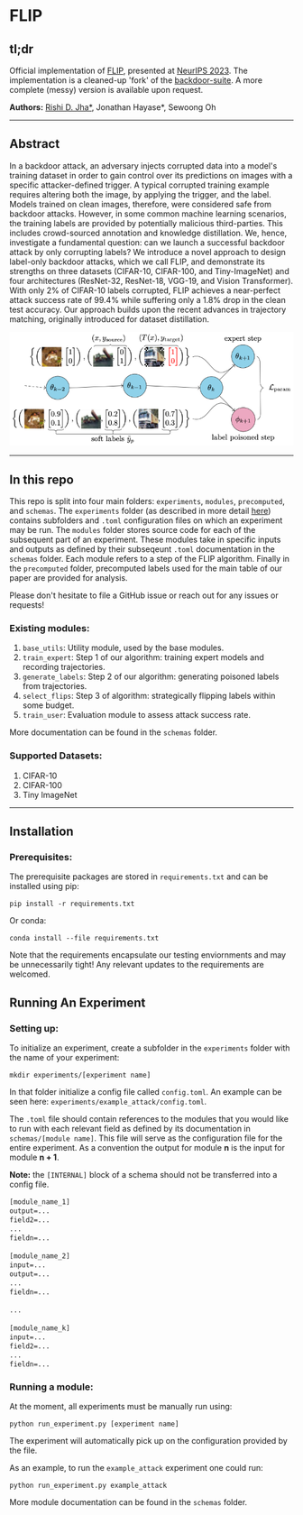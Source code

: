 # FLIP
## tl;dr
Official implementation of [FLIP](https://arxiv.org/abs/2310.18933), presented at [NeurIPS 2023](https://neurips.cc/virtual/2023/poster/70392). The implementation is a cleaned-up 'fork' of the [backdoor-suite](https://github.com/SewoongLab/backdoor-suite). A more complete (messy) version is available upon request.

**Authors:** [Rishi D. Jha\*](http://rishijha.com/), Jonathan Hayase\*, Sewoong Oh

---
## Abstract
In a backdoor attack, an adversary injects corrupted data into a model's training dataset in order to gain control over its predictions on images with a specific attacker-defined trigger. A typical corrupted training example requires altering both the image, by applying the trigger, and the label. Models trained on clean images, therefore, were considered safe from backdoor attacks.
However, in some common machine learning scenarios, the training labels are provided by potentially malicious third-parties. This includes crowd-sourced annotation and knowledge distillation. We, hence, investigate a fundamental question: can we launch a successful backdoor attack by only corrupting labels? We introduce a novel approach to design label-only backdoor attacks, which we call FLIP, and demonstrate its strengths on three datasets (CIFAR-10, CIFAR-100, and Tiny-ImageNet) and four architectures (ResNet-32, ResNet-18, VGG-19, and Vision Transformer). With only 2\% of CIFAR-10 labels corrupted, FLIP achieves a near-perfect attack success rate of $99.4\%$ while suffering only a $1.8\%$ drop in the clean test accuracy. Our approach builds upon the recent advances in trajectory matching, originally introduced for dataset distillation.

![Diagram of algorithm.](/img/flip.png)

---

## In this repo

This repo is split into four main folders: `experiments`, `modules`, `precomputed`, and `schemas`. The `experiments` folder (as described in more detail [here](#installation)) contains subfolders and `.toml` configuration files on which an experiment may be run. The `modules` folder stores source code for each of the subsequent part of an experiment. These modules take in specific inputs and outputs as defined by their subseqeunt `.toml` documentation in the `schemas` folder. Each module refers to a step of the FLIP algorithm. Finally in the `precomputed` folder, precomputed labels used for the main table of our paper are provided for analysis.

Please don't hesitate to file a GitHub issue or reach out for any issues or requests!

### Existing modules:
1. `base_utils`: Utility module, used by the base modules.
1. `train_expert`: Step 1 of our algorithm: training expert models and recording trajectories.
1. `generate_labels`: Step 2 of our algorithm: generating poisoned labels from trajectories.
1. `select_flips`: Step 3 of algorithm: strategically flipping labels within some budget.
1. `train_user`: Evaluation module to assess attack success rate.

More documentation can be found in the `schemas` folder.

### Supported Datasets:
1. CIFAR-10
1. CIFAR-100
1. Tiny ImageNet

---
## Installation
### Prerequisites:
The prerequisite packages are stored in `requirements.txt` and can be installed using pip:
```
pip install -r requirements.txt
```
Or conda:
```
conda install --file requirements.txt
```
Note that the requirements encapsulate our testing enviornments and may be unnecessarily tight! Any relevant updates to the requirements are welcomed.

## Running An Experiment
### Setting up:
To initialize an experiment, create a subfolder in the `experiments` folder with the name of your experiment:
```
mkdir experiments/[experiment name]
```
In that folder initialize a config file called `config.toml`. An example can be seen here: `experiments/example_attack/config.toml`.

The `.toml` file should contain references to the modules that you would like to run with each relevant field as defined by its documentation in `schemas/[module name]`. This file will serve as the configuration file for the entire experiment. As a convention the output for module **n** is the input for module **n + 1**.

**Note:** the `[INTERNAL]` block of a schema should not be transferred into a config file.

```
[module_name_1]
output=...
field2=...
...
fieldn=...

[module_name_2]
input=...
output=...
...
fieldn=...

...

[module_name_k]
input=...
field2=...
...
fieldn=...
```

### Running a module:
At the moment, all experiments must be manually run using:
```
python run_experiment.py [experiment name]
```
The experiment will automatically pick up on the configuration provided by the file. 

As an example, to run the `example_attack` experiment one could run:
```
python run_experiment.py example_attack
```
More module documentation can be found in the `schemas` folder.


